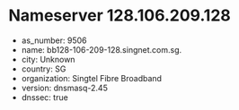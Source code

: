 # Nameserver 128.106.209.128

* as_number: 9506
* name: bb128-106-209-128.singnet.com.sg.
* city: Unknown
* country: SG
* organization: Singtel Fibre Broadband
* version: dnsmasq-2.45
* dnssec: true
